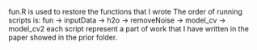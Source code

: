 fun.R is used to restore the functions that I wrote
The order of running scripts is:
fun -> inputData -> h2o -> removeNoise -> model_cv -> model_cv2
each script represent a part of work that I have written in the paper showed in the prior folder.
